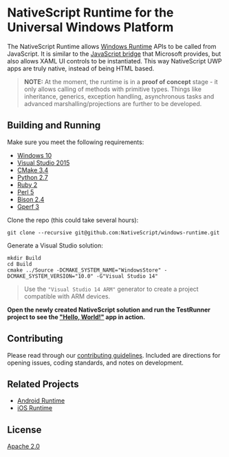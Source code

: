 # NativeScript Runtime for the Universal Windows Platform

The NativeScript Runtime allows [Windows Runtime](https://en.wikipedia.org/wiki/Windows_Runtime) APIs to be called from JavaScript. It is similar to the [JavaScript bridge](https://msdn.microsoft.com/en-us/library/hh710230%28v=vs.94%29.aspx?f=255&MSPPError=-2147217396) that Microsoft provides, but also allows XAML UI controls to be instantiated. This way NativeScript UWP apps are truly native, instead of being HTML based.

> **NOTE:** At the moment, the runtime is in a **proof of concept** stage - it only allows calling of methods with primitive types. Things like inheritance, generics, exception handling, asynchronous tasks and advanced marshalling/projections are further to be developed.

## Building and Running

Make sure you meet the following requirements:
* [Windows 10](https://www.microsoft.com/windows/)
* [Visual Studio 2015](http://www.visualstudio.com/products/visual-studio-community-vs)
* [CMake 3.4](http://www.cmake.org/download/)
* [Python 2.7](https://www.python.org/downloads/windows/)
* [Ruby 2](http://rubyinstaller.org/downloads/)
* [Perl 5](http://www.activestate.com/activeperl/downloads)
* [Bison 2.4](http://gnuwin32.sourceforge.net/packages/bison.htm#download)
* [Gperf 3](http://gnuwin32.sourceforge.net/packages/gperf.htm#download)

Clone the repo (this could take several hours):
```shell
git clone --recursive git@github.com:NativeScript/windows-runtime.git
```

Generate a Visual Studio solution:
```shell
mkdir Build
cd Build
cmake ../Source -DCMAKE_SYSTEM_NAME="WindowsStore" -DCMAKE_SYSTEM_VERSION="10.0" -G"Visual Studio 14"
```
> Use the `"Visual Studio 14 ARM"` generator to create a project compatible with ARM devices.

**Open the newly created NativeScript solution and run the TestRunner project to see the ["Hello, World!"](Source/TestRunner/app/index.js) app in action.**

## Contributing

Please read through our [contributing guidelines](CONTRIBUTING.md). Included are directions for opening issues, coding standards, and notes on development.

## Related Projects

* [Android Runtime](https://github.com/NativeScript/android-runtime)
* [iOS Runtime](https://github.com/NativeScript/ios-runtime)

## License
[Apache 2.0](LICENSE)
